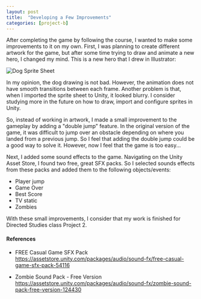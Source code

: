 ```yaml
---
layout: post
title:  "Developing a Few Improvements"
categories: [project-b]
---
```


After completing the game by following the course, I wanted to make some improvements to it on my own. First, I was planning to create different artwork for the game, but after some time trying to draw and animate a new hero, I changed my mind. This is a new hero that I drew in Illustrator:

<img src="https://jeanpierobom.github.io/assets/images/dog-spritesheet.png" alt="Dog Sprite Sheet">

In my opinion, the dog drawing is not bad. However, the animation does not have smooth transitions between each frame. Another problem is that, when I imported the sprite sheet to Unity, it looked blurry. I consider studying more in the future on how to draw, import and configure sprites in Unity.

So, instead of working in artwork, I made a small improvement to the gameplay by adding a "double jump" feature. In the original version of the game, it was difficult to jump over an obstacle depending on where you landed from a previous jump. So I feel that adding the double jump could be a good way to solve it. However, now I feel that the game is too easy...

Next, I added some sound effects to the game. Navigating on the Unity Asset Store, I found two free, great SFX packs. So I selected sounds effects from these packs and added them to the following objects/events:

- Player jump
- Game Over
- Best Score
- TV static
- Zombies

With these small improvements, I consider that my work is finished for Directed Studies class Project 2.

#### References

- FREE Casual Game SFX Pack
https://assetstore.unity.com/packages/audio/sound-fx/free-casual-game-sfx-pack-54116

- Zombie Sound Pack - Free Version
https://assetstore.unity.com/packages/audio/sound-fx/zombie-sound-pack-free-version-124430

